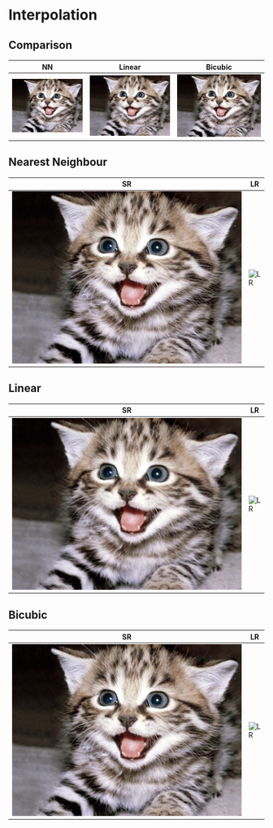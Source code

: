# Interpolation

## Comparison
| NN | Linear | Bicubic|
|----|--------|--------|
| ![NN](./result/3_NN_2.jpg)| ![NN](./result/3_linear_2.jpg)| ![NN](./result/3_bicubic_2.jpg)

## Nearest Neighbour
| SR | LR|
|----|---|
| ![SR](./result/3_NN_2.jpg) | ![LR](../data/3.jpg) |

## Linear
| SR | LR|
|----|---|
| ![SR](./result/3_linear_2.jpg) | ![LR](../data/3.jpg) |

## Bicubic
| SR | LR|
|----|---|
| ![SR](./result/3_bicubic_2.jpg) | ![LR](../data/3.jpg) |

 
